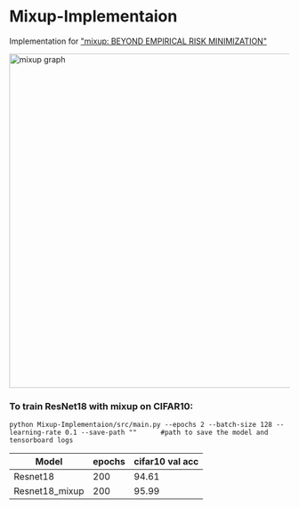 # Mixup-Implementaion
Implementation for ["mixup: BEYOND EMPIRICAL RISK MINIMIZATION"](https://arxiv.org/abs/1710.09412)

<img width="600" alt="mixup graph" src="https://user-images.githubusercontent.com/37993690/130130616-c8de87c0-3dd4-418d-8f59-fb70b1d3eabc.png">


### To train ResNet18 with mixup on CIFAR10:
```!
python Mixup-Implementaion/src/main.py --epochs 2 --batch-size 128 --learning-rate 0.1 --save-path ""      #path to save the model and tensorboard logs 
```

| Model            | epochs        | cifar10 val acc|
| -------------    | ------------- |  ------------- |
| Resnet18         |  200          |      94.61     |
| Resnet18_mixup   |  200          |     95.99      |
